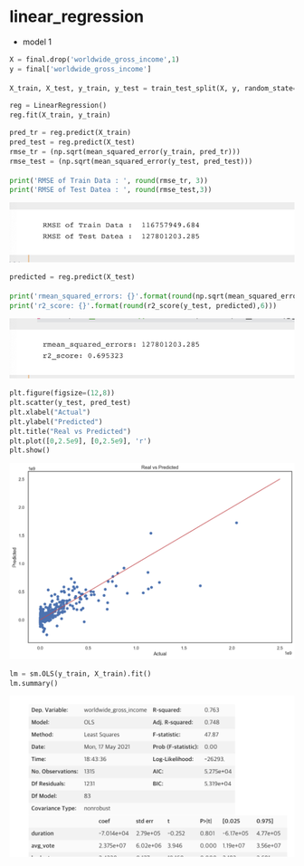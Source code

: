 # linear_regression

- model 1

```python
X = final.drop('worldwide_gross_income',1)
y = final['worldwide_gross_income']

X_train, X_test, y_train, y_test = train_test_split(X, y, random_state=13)
```

```python
reg = LinearRegression()
reg.fit(X_train, y_train)
```

```python
pred_tr = reg.predict(X_train)
pred_test = reg.predict(X_test)
rmse_tr = (np.sqrt(mean_squared_error(y_train, pred_tr)))
rmse_test = (np.sqrt(mean_squared_error(y_test, pred_test)))

print('RMSE of Train Data : ', round(rmse_tr, 3))
print('RMSE of Test Datea : ', round(rmse_test,3))
```

![linear_regression%208439ec50d50443fb8a110793a1dfd74a/Untitled.png](linear_regression%208439ec50d50443fb8a110793a1dfd74a/Untitled.png)

```python
predicted = reg.predict(X_test)

print('rmean_squared_errors: {}'.format(round(np.sqrt(mean_squared_error(y_test, predicted)),3)))
print('r2_score: {}'.format(round(r2_score(y_test, predicted),6)))
```

![linear_regression%208439ec50d50443fb8a110793a1dfd74a/Untitled%201.png](linear_regression%208439ec50d50443fb8a110793a1dfd74a/Untitled%201.png)

```python
plt.figure(figsize=(12,8))
plt.scatter(y_test, pred_test)
plt.xlabel("Actual")
plt.ylabel("Predicted")
plt.title("Real vs Predicted")
plt.plot([0,2.5e9], [0,2.5e9], 'r')
plt.show()
```

![linear_regression%208439ec50d50443fb8a110793a1dfd74a/Untitled%202.png](linear_regression%208439ec50d50443fb8a110793a1dfd74a/Untitled%202.png)

```python
lm = sm.OLS(y_train, X_train).fit()
lm.summary()
```

![linear_regression%208439ec50d50443fb8a110793a1dfd74a/Untitled%203.png](linear_regression%208439ec50d50443fb8a110793a1dfd74a/Untitled%203.png)